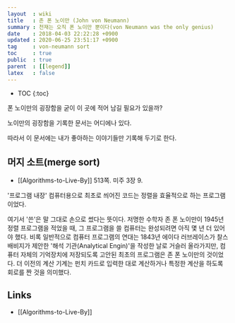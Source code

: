 ```yaml
---
layout  : wiki
title   : 존 폰 노이만 (John von Neumann)
summary : 천재는 오직 폰 노이만 뿐이다(von Neumann was the only genius)
date    : 2018-04-03 22:22:28 +0900
updated : 2020-06-25 23:51:17 +0900
tag     : von-neumann sort
toc     : true
public  : true
parent  : [[legend]]
latex   : false
---
```

* TOC
{:toc}

폰 노이만의 굉장함을 굳이 이 곳에 적어 남길 필요가 있을까?

노이만의 굉장함을 기록한 문서는 어디에나 있다.

따라서 이 문서에는 내가 좋아하는 이야기들만 기록해 두기로 한다.




## 머지 소트(merge sort)

* [[Algorithms-to-Live-By]] 513쪽. 미주 3장 9.

>
'프로그램 내장' 컴퓨터용으로 최초로 씌어진 코드는 정렬을 효율적으로 하는 프로그램이었다.

>
여기서 '쓴'은 말 그대로 손으로 썼다는 뜻이다.
저명한 수학자 존 폰 노이만이 1945년 정렬 프로그램을 적었을 때,
그 프로그램을 쓸 컴퓨터는 완성되려면 아직 몇 년 더 있어야 했다.
비록 일반적으로 컴퓨터 프로그램의 연대는
1843년 에이다 러브레이스가 찰스 배비지가 제안한 '해석 기관(Analytical Engin)'을 작성한 날로 거슬러 올라가지만,
컴퓨터 자체의 기억장치에 저장되도록 고안된 최초의 프로그램은 존 폰 노이만의 것이었다.
더 이전의 계산 기계는 펀치 카드로 입력한 대로 계산하거나 특정한 계산을 하도록 회로를 짠 것을 의미했다.


## Links

* [[Algorithms-to-Live-By]]
